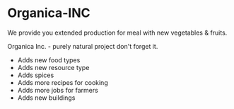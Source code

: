 Organica-INC
============
We provide you extended production for meal with new vegetables & fruits.

Organica Inc. - purely natural project don't forget it.


- Adds new food types
- Adds new resource type
- Adds spices
- Adds more recipes for cooking
- Adds more jobs for farmers
- Adds new buildings
